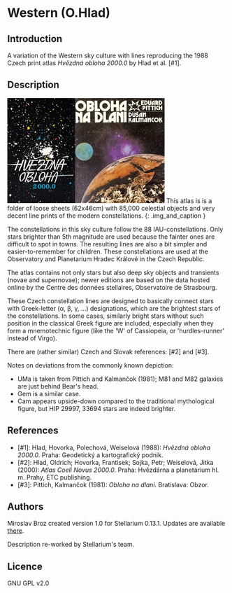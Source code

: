 # Western (O.Hlad)

## Introduction

A variation of the Western sky culture with lines reproducing the 1988 Czech
print atlas _Hvězdná obloha 2000.0_ by Hlad et al. [#1].

## Description

![](hvezdna_obloha_2000.webp)![](obloha_na_dlani.webp)
This atlas is is a folder of loose sheets (62x46cm) with 85,000 celestial
objects and very decent line prints of the modern constellations.
{: .img_and_caption }

The constellations in this sky culture follow the 88 IAU-constellations. Only
stars brighter than 5th magnitude are used because the fainter ones are
difficult to spot in towns. The resulting lines are also a bit simpler and
easier-to-remember for children. These constellations are used at the
Observatory and Planetarium Hradec Králové in the Czech Republic.

The atlas contains not only stars but also deep sky objects and transients
(novae and supernovae); newer editions are based on the data hosted online by
the Centre des données stellaires, Observatoire de Strasbourg.

These Czech constellation lines are designed to basically connect stars with
Greek-letter (α, β, γ, ...) designations, which are the brightest stars of the
constellations. In some cases, similarly bright stars without such position in
the classical Greek figure are included, especially when they form a
mnemotechnic figure (like the 'W' of Cassiopeia, or 'hurdles-runner' instead
of Virgo).

There are (rather similar) Czech and Slovak references: [#2] and [#3].

Notes on deviations from the commonly known depiction:

 * UMa is taken from Pittich and Kalmančok (1981); M81 and M82 galaxies are
just behind Bear's head.
 * Gem is a similar case.
 * Cam appears upside-down compared to the traditional mythological figure,
but HIP 29997, 33694 stars are indeed brighter.

## References

 - [#1]: Hlad, Hovorka, Polechová, Weiselová (1988): _Hvězdná obloha 2000.0_. Praha: Geodetický a kartografický podnik.
 - [#2]: Hlad, Oldrich; Hovorka, Frantisek; Sojka, Petr; Weiselová, Jitka (2000): _Atlas Coeli Novus 2000.0_. Praha: Hvězdárna a planetárium hl. m. Prahy, ETC publishing.
 - [#3]: Pittich, Kalmančok (1981): _Obloha na dlani_. Bratislava: Obzor.

## Authors

Miroslav Broz created version 1.0 for Stellarium 0.13.1. Updates are available
[there](http://sirrah.troja.mff.cuni.cz/~mira/souhvezdi/).

Description re-worked by Stellarium's team.

## Licence

GNU GPL v2.0
